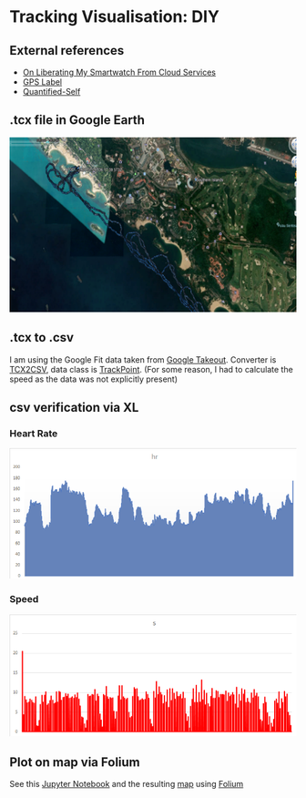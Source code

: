 # Tracking Visualisation: DIY

## External references

- [On Liberating My Smartwatch From Cloud Services](https://www.bunniestudios.com/blog/?p=5863)
- [GPS Label](https://www.gpsbabel.org/)
- [Quantified-Self](https://github.com/jimmykane/quantified-self/)

## .tcx file in Google Earth

![GFIT / G Earth](./src/main/resources/gearth.png)

## .tcx to .csv
I am using the Google Fit data taken from [Google Takeout](https://takeout.google.com/).
Converter is [TCX2CSV](./src/main/java/tj/gfit/TCX2CSV.java), data class is [TrackPoint](./src/main/java/tj/gfit/TrackPoint.java).
(For some reason, I had to calculate the speed as the data was not explicitly present)

## csv verification via XL
### Heart Rate
![GFIT HR](./src/main/resources/hr.png)

### Speed
![GFIT HR](./src/main/resources/speed.png)

## Plot on map via Folium
See this [Jupyter Notebook](./gviz.ipynb) and the resulting [map](./gviz.html) using [Folium](https://python-visualization.github.io/folium/)